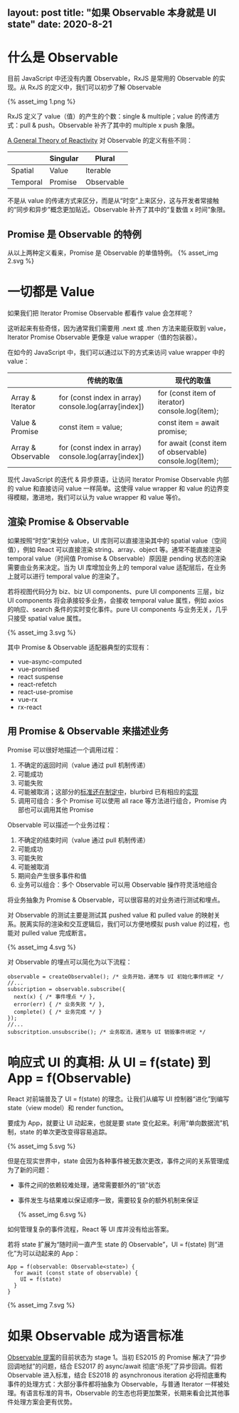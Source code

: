 layout: post
title: "如果 Observable 本身就是 UI state"
date: 2020-8-21
---

# 什么是 Observable
目前 JavaScript 中还没有内置 Observable，RxJS 是常用的 Observable 的实现。从 RxJS 的定义中，我们可以初步了解 Observable

  {% asset_img 1.png %}

RxJS 定义了 value（值）的产生的个数：single & multiple；value 的传递方式：pull & push。Observable 补齐了其中的 multiple x push 象限。

[A General Theory of Reactivity](https://github.com/kriskowal/gtor) 对 Observable 的定义有些不同：

  | | Singular | Plural |
  |-|----------|--------|
  | Spatial | Value | Iterable<Value> |
  | Temporal | Promise<Value> | Observable<Value> |

不是从 value 的传递方式来区分，而是从“时空”上来区分，这与开发者常接触的“同步和异步”概念更加贴近。Observable 补齐了其中的“复数值 x 时间”象限。

<!--more-->

## Promise 是 Observable 的特例
从以上两种定义看来，Promise 是 Observable 的单值特例。
  {% asset_img 2.svg %}


# 一切都是 Value
如果我们把 Iterator Promise Observable 都看作 value 会怎样呢？ 

这听起来有些奇怪，因为通常我们需要用 .next 或 .then 方法来能获取到 value，Iterator Promise Observable 更像是 value wrapper（值的包装器）。

在如今的 JavaScript 中，我们可以通过以下的方式来访问 value wrapper 中的 value：

| |传统的取值|现代的取值|
|-|---------|--------|
|Array & Iterator | for (const index in array) console.log(array[index]) | for (const item of iterator) console.log(item); |
|Value & Promise | const item = value; | const item = await promise; |
|Array & Observable | for (const index in array) console.log(array[index]) | for await (const item of observable) console.log(item);|

现代 JavaScript 的迭代 & 异步原语，让访问 Iterator Promise Observable 内部的 value 和直接访问 value 一样简单。这使得 value wrapper 和 value 的边界变得模糊，激进地，我们可以认为 value wrapper 和 value 等价。

## 渲染 Promise & Observable
如果按照“时空”来划分 value，UI 库则可以直接渲染其中的 spatial value（空间值），例如 React 可以直接渲染 string、array、object 等。通常不能直接渲染 temporal value（时间值 Promise & Observable）原因是 pending 状态的渲染需要由业务来决定。当为 UI 库增加业务上的 temporal value 适配层后，在业务上就可以进行 temporal value 的渲染了。

若将视图代码分为 biz、biz UI components、pure UI components 三层，biz UI components 将会承接较多业务，会接收 temporal value 属性，例如 axios 的响应、search 条件的实时变化事件。pure UI components 与业务无关，几乎只接受 spatial value 属性。

  {% asset_img 3.svg %}

其中 Promise & Observable 适配器典型的实现有：

- vue-async-computed
- vue-promised
- react suspense
- react-refetch
- react-use-promise
- vue-rx
- rx-react

## 用 Promise & Observable 来描述业务
Promise 可以很好地描述一个调用过程：
1. 不确定的返回时间（value 通过 pull 机制传递）
2. 可能成功
3. 可能失败
4. 可能被取消；这部分的[标准还在制定中](https://github.com/tc39/proposal-cancellation)，blurbird 已有相应的[实现](http://bluebirdjs.com/docs/api/cancellation.html)
5. 调用可组合：多个 Promise 可以使用 all race 等方法进行组合，Promise 内部也可以调用其他 Promise

Observable 可以描述一个业务过程：

1. 不确定的结束时间（value 通过 pull 机制传递）
2. 可能成功
3. 可能失败
4. 可能被取消
5. 期间会产生很多事件和值
6. 业务可以组合：多个 Observable 可以用 Observable 操作符灵活地组合

将业务抽象为 Promise & Observable，可以很容易的对业务进行测试和埋点。

对 Observable 的测试主要是测试其 pushed value 和 pulled value 的映射关系。脱离实际的渲染和交互逻辑后，我们可以方便地模拟 push value 的过程，也能对 pulled value 完成断言。

  {% asset_img 4.svg %}


对 Observable 的埋点可以简化为以下流程：

```
observable = createObservable(); /* 业务开始，通常与 UI 初始化事件绑定 */
//...
subscription = observable.subscribe({
  next(x) { /* 事件埋点 */ },
  error(err) { /* 业务失败 */ },
  complete() { /* 业务完成 */ }
});
//...
subscritption.unsubscribe(); /* 业务取消，通常与 UI 销毁事件绑定 */
```

# 响应式 UI 的真相: 从 UI = f(state) 到 App = f(Observable<state>)
React 对前端普及了 UI = f(state) 的理念。让我们从编写 UI 控制器“进化”到编写 state（view model）和 render function。

要成为 App，就要让 UI 动起来，也就是要 state 变化起来。利用“单向数据流”机制，state 的单次更改变得容易追踪。

  {% asset_img 5.svg %}

但是在现实世界中，state 会因为各种事件被无数次更改，事件之间的关系管理成为了新的问题：

- 事件之间的依赖较难处理，通常需要额外的“锁”状态
- 事件发生与结果难以保证顺序一致，需要较复杂的额外机制来保证

  {% asset_img 6.svg %}

如何管理复杂的事件流程，React 等 UI 库并没有给出答案。

若将 state 扩展为“随时间一直产生 state 的 Observable”，UI = f(state) 则“进化”为可以动起来的 App：

```
App = f(observable: Observable<state>) {
  for await (const state of observable) {
    UI = f(state)
  }
}
```

  {% asset_img 7.svg %}

# 如果 Observable 成为语言标准
[Observable 提案](https://github.com/tc39/proposal-observable)的目前状态为 stage 1。当初 ES2015 的 Promise 解决了“异步回调地狱”的问题，结合 ES2017 的 async/await 彻底“杀死”了异步回调。假若 Observable 进入标准，结合 ES2018 的 asynchronous iteration 必将彻底重构事件的处理方式：大部分事件都将抽象为 Observable，与普通 Iterator 一样被处理。有语言标准的背书，Observable 的生态也将更加繁荣，长期来看会比其他事件处理方案会更有优势。